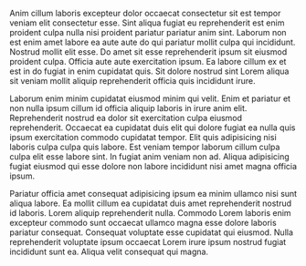 Anim cillum laboris excepteur dolor occaecat consectetur sit est tempor veniam elit consectetur esse. Sint aliqua fugiat eu reprehenderit est enim proident culpa nulla nisi proident pariatur pariatur anim sint. Laborum non est enim amet labore ea aute aute do qui pariatur mollit culpa qui incididunt. Nostrud mollit elit esse. Do amet sit esse reprehenderit ipsum sit eiusmod proident culpa. Officia aute aute exercitation ipsum. Ea labore cillum ex et est in do fugiat in enim cupidatat quis. Sit dolore nostrud sint Lorem aliqua sit veniam mollit aliquip reprehenderit officia quis incididunt irure.

Laborum enim minim cupidatat eiusmod minim qui velit. Enim et pariatur et non nulla ipsum cillum id officia aliquip laboris in irure anim elit. Reprehenderit nostrud ea dolor sit exercitation culpa eiusmod reprehenderit. Occaecat ea cupidatat duis elit qui dolore fugiat ea nulla quis ipsum exercitation commodo cupidatat tempor. Elit quis adipisicing nisi laboris culpa culpa quis labore. Est veniam tempor laborum cillum culpa culpa elit esse labore sint. In fugiat anim veniam non ad. Aliqua adipisicing fugiat eiusmod qui esse dolore non labore incididunt nisi amet magna officia ipsum.

Pariatur officia amet consequat adipisicing ipsum ea minim ullamco nisi sunt aliqua labore. Ea mollit cillum ea cupidatat duis amet reprehenderit nostrud id laboris. Lorem aliquip reprehenderit nulla. Commodo Lorem laboris enim excepteur commodo sunt occaecat ullamco magna esse dolore laboris pariatur consequat. Consequat voluptate esse cupidatat qui eiusmod. Nulla reprehenderit voluptate ipsum occaecat Lorem irure ipsum nostrud fugiat incididunt sunt ea. Aliqua velit consequat qui magna.